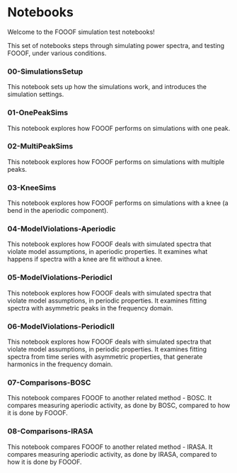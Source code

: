 # Notebooks

Welcome to the FOOOF simulation test notebooks!

This set of notebooks steps through simulating power spectra, and testing FOOOF, under various conditions.

### 00-SimulationsSetup

This notebook sets up how the simulations work, and introduces the simulation settings.

### 01-OnePeakSims

This notebook explores how FOOOF performs on simulations with one peak.

### 02-MultiPeakSims

This notebook explores how FOOOF performs on simulations with multiple peaks.

### 03-KneeSims

This notebook explores how FOOOF performs on simulations with a knee (a bend in the aperiodic component).

### 04-ModelViolations-Aperiodic

This notebook explores how FOOOF deals with simulated spectra that violate model assumptions, in aperiodic properties. It examines what happens if spectra with a knee are fit without a knee.

### 05-ModelViolations-PeriodicI

This notebook explores how FOOOF deals with simulated spectra that violate model assumptions, in periodic properties. It examines fitting spectra with asymmetric peaks in the frequency domain.

### 06-ModelViolations-PeriodicII

This notebook explores how FOOOF deals with simulated spectra that violate model assumptions, in periodic properties. It examines fitting spectra from time series with asymmetric properties, that generate harmonics in the frequency domain.

### 07-Comparisons-BOSC

This notebook compares FOOOF to another related method - BOSC.
It compares measuring aperiodic activity, as done by BOSC, compared to how it is done by FOOOF.

### 08-Comparisons-IRASA

This notebook compares FOOOF to another related method - IRASA.
It compares measuring aperiodic activity, as done by IRASA, compared to how it is done by FOOOF.
